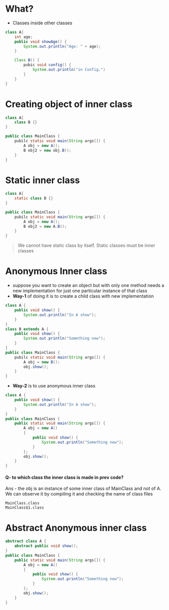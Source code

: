 # What?
* Classes inside other classes
```java
class A{
	int age;
	public void showAge() {
		System.out.println("Age: " + age);
	}

	Class B() {
		pubic void config() {
			System.out.println("in Config.")
		}
	}
}
```

# Creating object of inner class
```java
class A{
	class B {}
}

public class MainClass {
	pubilc static void main(String args[]) {
		A obj = new A();
		B obj2 = new obj.B();
	}
}
```

# Static inner class
```java
class A{
	static class B {}
}

public class MainClass {
	pubilc static void main(String args[]) {
		A obj = new A();
		B obj2 = new A.B();
	}
}
```
> We cannot have static class by itself. Static classes must be inner classes

# Anonymous Inner class

* suppose you want to create an object but with only one method needs a new implementation for just one particular instance of that class
* **Way-1** of doing it is to create a child class with new implementation
```java
class A {
	public void show() {
		System.out.println("In A show");
	}
}
class B extends A {
	public void show() {
		System.out.println("Something new");
	}
}
public class MainClass {
	pubilc static void main(String args[]) {
		A obj = new B();
		obj.show();
	}
}
```
* **Way-2** is to use anonymous inner class
```java
class A {
	public void show() {
		System.out.println("In A show");
	}
}
public class MainClass {
	public static void main(String args[]) {
		A obj = new A()
		{
			public void show() {
				System.out.println("Something new");
			}
		};
		obj.show();
	}
}
```

#### Q- to which class the inner class is made in prev code?
Ans - the obj is an instance of some inner class of MainClass and not of A. We can observe it by compiling it and checking the name of class files
```
MainClass.class
MainClass$1.class
```

# Abstract Anonymous inner class

```java
abstract class A {
	abstract public void show();
}
public class MainClass {
	public static void main(String args[]) {
		A obj = new A()
		{
			public void show() {
				System.out.println("Something new");
			}
		};
		obj.show();
	}
}
```
